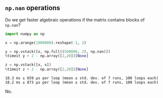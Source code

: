 ## `np.nan` operations

Do we get faster algebraic operations if the matrix contains blocks of `np.nan`?


```python
import numpy as np
```


```python
x = np.arange(1000000).reshape(-1, 2)

y = np.vstack([x, np.full((500000, 2), np.nan)])
%timeit y + 2 - np.array([2,20])[None]

z = np.vstack([x, x])
%timeit z + 2 - np.array([2,20])[None]
```

    18.3 ms ± 659 µs per loop (mean ± std. dev. of 7 runs, 100 loops each)
    18.2 ms ± 873 µs per loop (mean ± std. dev. of 7 runs, 100 loops each)


No.
